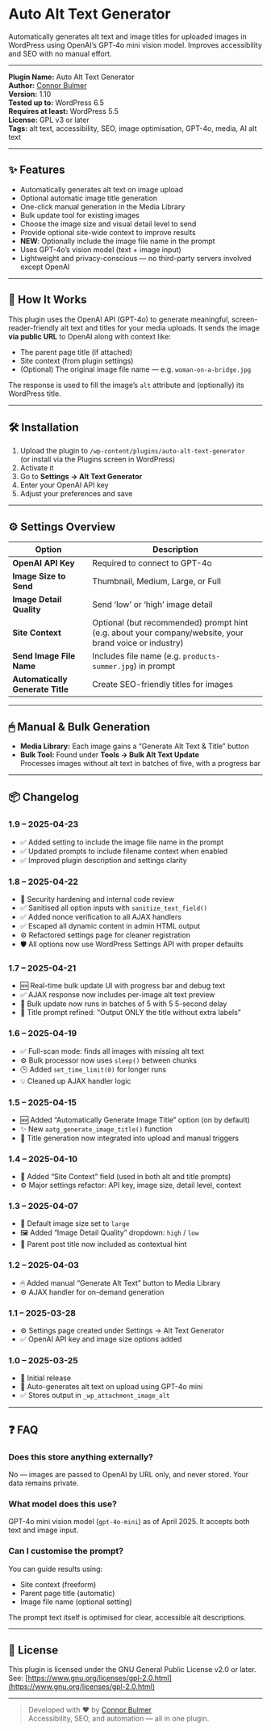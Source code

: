 # Auto Alt Text Generator

Automatically generates alt text and image titles for uploaded images in WordPress using OpenAI’s GPT‑4o mini vision model. Improves accessibility and SEO with no manual effort.

---

**Plugin Name:** Auto Alt Text Generator  
**Author:** [Connor Bulmer](https://connorbulmer.co.uk)  
**Version:** 1.10  
**Tested up to:** WordPress 6.5  
**Requires at least:** WordPress 5.5  
**License:** GPL v3 or later  
**Tags:** alt text, accessibility, SEO, image optimisation, GPT-4o, media, AI alt text

---

## ✨ Features

- Automatically generates alt text on image upload
- Optional automatic image title generation
- One-click manual generation in the Media Library
- Bulk update tool for existing images
- Choose the image size and visual detail level to send
- Provide optional site-wide context to improve results
- **NEW**: Optionally include the image file name in the prompt
- Uses GPT-4o’s vision model (text + image input)
- Lightweight and privacy-conscious — no third-party servers involved except OpenAI

---

## 🧠 How It Works

This plugin uses the OpenAI API (GPT-4o) to generate meaningful, screen-reader-friendly alt text and titles for your media uploads. It sends the image **via public URL** to OpenAI along with context like:

- The parent page title (if attached)
- Site context (from plugin settings)
- (Optional) The original image file name — e.g. `woman-on-a-bridge.jpg`

The response is used to fill the image’s `alt` attribute and (optionally) its WordPress title.

---

## 🛠 Installation

1. Upload the plugin to `/wp-content/plugins/auto-alt-text-generator`  
   (or install via the Plugins screen in WordPress)
2. Activate it
3. Go to **Settings → Alt Text Generator**
4. Enter your OpenAI API key
5. Adjust your preferences and save

---

## ⚙️ Settings Overview

| Option                            | Description |
|----------------------------------|-------------|
| **OpenAI API Key**               | Required to connect to GPT-4o |
| **Image Size to Send**           | Thumbnail, Medium, Large, or Full |
| **Image Detail Quality**         | Send ‘low’ or ‘high’ image detail |
| **Site Context**                 | Optional (but recommended)  prompt hint (e.g. about your company/website, your brand voice or industry) |
| **Send Image File Name**         | Includes file name (e.g. `products-summer.jpg`) in prompt |
| **Automatically Generate Title** | Create SEO-friendly titles for images |

---

## 🖱 Manual & Bulk Generation

- **Media Library:** Each image gains a “Generate Alt Text & Title” button
- **Bulk Tool:** Found under **Tools → Bulk Alt Text Update**  
  Processes images without alt text in batches of five, with a progress bar

---

## 📦 Changelog

### 1.9 – 2025-04-23
- ✅ Added setting to include the image file name in the prompt
- ✅ Updated prompts to include filename context when enabled
- ✅ Improved plugin description and settings clarity

### 1.8 – 2025-04-22
- 🔐 Security hardening and internal code review
- ✅ Sanitised all option inputs with `sanitize_text_field()`
- ✅ Added nonce verification to all AJAX handlers
- ✅ Escaped all dynamic content in admin HTML output
- ⚙️ Refactored settings page for cleaner registration
- 🛡️ All options now use WordPress Settings API with proper defaults

### 1.7 – 2025-04-21
- 🆕 Real-time bulk update UI with progress bar and debug text
- ✅ AJAX response now includes per-image alt text preview
- 🔄 Bulk update now runs in batches of 5 with 5 5-second delay
- 🧠 Title prompt refined: “Output ONLY the title without extra labels”

### 1.6 – 2025-04-19
- ✅ Full-scan mode: finds all images with missing alt text
- ⚙️ Bulk processor now uses `sleep()` between chunks
- 🕒 Added `set_time_limit(0)` for longer runs
- 💡 Cleaned up AJAX handler logic

### 1.5 – 2025-04-15
- 🆕 Added “Automatically Generate Image Title” option (on by default)
- ✨ New `aatg_generate_image_title()` function
- 🔄 Title generation now integrated into upload and manual triggers

### 1.4 – 2025-04-10
- 📝 Added “Site Context” field (used in both alt and title prompts)
- ⚙️ Major settings refactor: API key, image size, detail level, context

### 1.3 – 2025-04-07
- 🔧 Default image size set to `large`
- 🖼 Added “Image Detail Quality” dropdown: `high` / `low`
- 🧩 Parent post title now included as contextual hint

### 1.2 – 2025-04-03
- 🖱 Added manual “Generate Alt Text” button to Media Library
- ⚙️ AJAX handler for on-demand generation

### 1.1 – 2025-03-28
- ⚙️ Settings page created under Settings → Alt Text Generator
- ✅ OpenAI API key and image size options added

### 1.0 – 2025-03-25
- 🎉 Initial release
- 🧠 Auto-generates alt text on upload using GPT-4o mini
- ✅ Stores output in `_wp_attachment_image_alt`

---

## ❓ FAQ

### Does this store anything externally?
No — images are passed to OpenAI by URL only, and never stored. Your data remains private.

### What model does this use?
GPT-4o mini vision model (`gpt-4o-mini`) as of April 2025. It accepts both text and image input.

### Can I customise the prompt?
You can guide results using:
- Site context (freeform)
- Parent page title (automatic)
- Image file name (optional setting)

The prompt text itself is optimised for clear, accessible alt descriptions.

---

## 📜 License

This plugin is licensed under the GNU General Public License v2.0 or later.  
See: [https://www.gnu.org/licenses/gpl-2.0.html](https://www.gnu.org/licenses/gpl-2.0.html)

---

> Developed with ❤️ by [Connor Bulmer](https://connorbulmer.co.uk)  
> Accessibility, SEO, and automation — all in one plugin.
